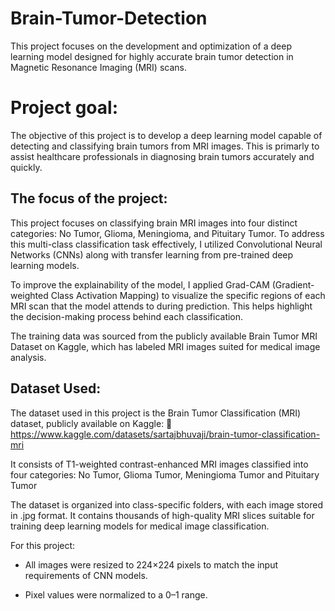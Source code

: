 # Brain-Tumor-Detection
This project focuses on the development and optimization of a deep learning model designed for highly accurate brain tumor detection in Magnetic Resonance Imaging (MRI) scans.


# Project goal:

The objective of this project is to develop a deep learning model capable of detecting and classifying brain tumors from MRI images. This is primarly to assist healthcare professionals in diagnosing brain tumors accurately and quickly.


## The focus of the project:

This project focuses on classifying brain MRI images into four distinct categories: No Tumor, Glioma, Meningioma, and Pituitary Tumor. To address this multi-class classification task effectively, I utilized Convolutional Neural Networks (CNNs) along with transfer learning from pre-trained deep learning models.

To improve the explainability of the model, I applied Grad-CAM (Gradient-weighted Class Activation Mapping) to visualize the specific regions of each MRI scan that the model attends to during prediction. This helps highlight the decision-making process behind each classification.

The training data was sourced from the publicly available Brain Tumor MRI Dataset on Kaggle, which has labeled MRI images suited for medical image analysis.

## Dataset Used:

The dataset used in this project is the Brain Tumor Classification (MRI) dataset, publicly available on Kaggle:
🔗 https://www.kaggle.com/datasets/sartajbhuvaji/brain-tumor-classification-mri

It consists of T1-weighted contrast-enhanced MRI images classified into four categories: No Tumor, Glioma Tumor, Meningioma Tumor and Pituitary Tumor

The dataset is organized into class-specific folders, with each image stored in .jpg format. It contains thousands of high-quality MRI slices suitable for training deep learning models for medical image classification.

For this project:

* All images were resized to 224×224 pixels to match the input requirements of CNN models.

* Pixel values were normalized to a 0–1 range.


